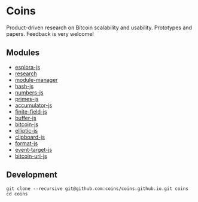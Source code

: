 # Coins
Product-driven research on Bitcoin scalability and usability. Prototypes and papers.
Feedback is very welcome! 


## Modules

- [esplora-js](https://github.com/coins/esplora-js)
- [research](https://github.com/coins/research)
- [module-manager](https://github.com/coins/module-manager)
- [hash-js](https://github.com/coins/hash-js)
- [numbers-js](https://github.com/coins/numbers-js)
- [primes-js](https://github.com/coins/primes-js)
- [accumulator-js](https://github.com/coins/accumulator-js)
- [finite-field-js](https://github.com/coins/finite-field-js)
- [buffer-js](https://github.com/coins/buffer-js)
- [bitcoin-js](https://github.com/coins/bitcoin-js)
- [elliptic-js](https://github.com/coins/elliptic-js)
- [clipboard-js](https://github.com/coins/clipboard-js)
- [format-js](https://github.com/coins/format-js)
- [event-target-js](https://github.com/coins/event-target-js)
- [bitcoin-uri-js](https://github.com/coins/bitcoin-uri-js)



## Development

```
git clone --recursive git@github.com:coins/coins.github.io.git coins
cd coins
```
